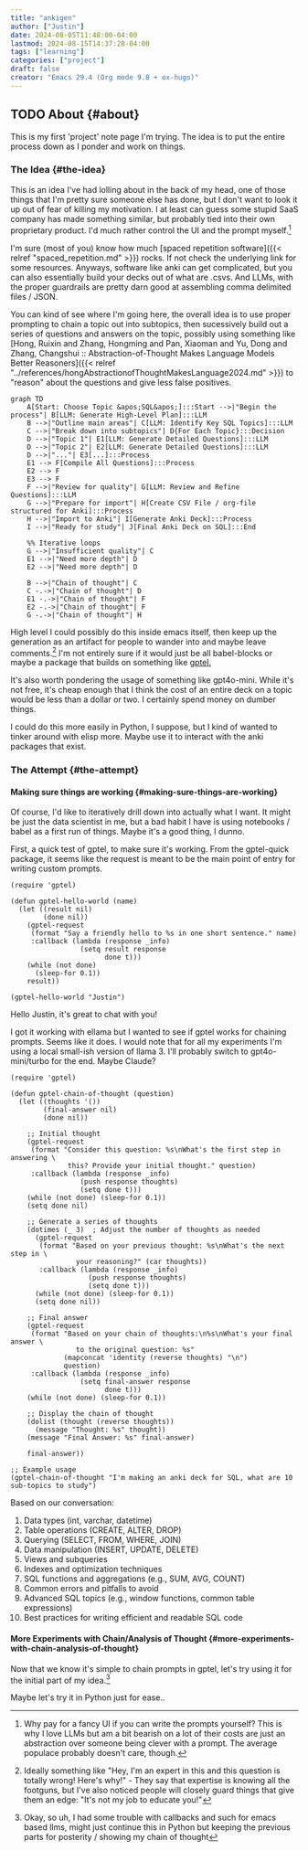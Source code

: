 ```yaml
---
title: "ankigen"
author: ["Justin"]
date: 2024-08-05T11:48:00-04:00
lastmod: 2024-08-15T14:37:28-04:00
tags: ["learning"]
categories: ["project"]
draft: false
creator: "Emacs 29.4 (Org mode 9.8 + ox-hugo)"
---
```


<div class="outline-1 jvc">

## <span class="org-todo todo TODO">TODO</span> About {#about}

This is my first 'project' note page I'm trying. The idea is to put the entire
process down as I ponder and work on things.

<div class="outline-2 jvc">

### The Idea {#the-idea}

This is an idea I've had lolling about in the back of my head, one of those
things that I'm pretty sure someone else has done, but I don't want to look it
up out of fear of killing my motivation. I at least can guess some stupid SaaS
company has made something similar, but probably tied into their own proprietary
product. I'd much rather control the UI and the prompt myself.[^fn:1]

I'm sure (most of you) know how much [spaced repetition software]({{< relref "spaced_repetition.md" >}}) rocks. If not
check the underlying link for some resources. Anyways, software like anki can
get complicated, but you can also essentially build your decks out of what are
.csvs. And LLMs, with the proper guardrails are pretty darn good at assembling comma
delimited files / JSON.

You can kind of see where I'm going here, the overall idea is to use proper
prompting to chain a topic out into subtopics, then sucessively build out a
series of questions and answers on the topic, possibly using something like
[Hong, Ruixin and Zhang, Hongming and Pan, Xiaoman and Yu, Dong and Zhang,
Changshui :: Abstraction-of-Thought Makes Language Models Better Reasoners]({{< relref "../references/hongAbstractionofThoughtMakesLanguage2024.md" >}}) to
"reason" about the questions and give less false positives.

```mermaid { exports="both" results="raw" }
graph TD
    A[Start: Choose Topic &apos;SQL&apos;]:::Start -->|"Begin the process"| B[LLM: Generate High-Level Plan]:::LLM
    B -->|"Outline main areas"| C[LLM: Identify Key SQL Topics]:::LLM
    C -->|"Break down into subtopics"| D{For Each Topic}:::Decision
    D -->|"Topic 1"| E1[LLM: Generate Detailed Questions]:::LLM
    D -->|"Topic 2"| E2[LLM: Generate Detailed Questions]:::LLM
    D -->|"..."| E3[...]:::Process
    E1 --> F[Compile All Questions]:::Process
    E2 --> F
    E3 --> F
    F -->|"Review for quality"| G[LLM: Review and Refine Questions]:::LLM
    G -->|"Prepare for import"| H[Create CSV File / org-file structured for Anki]:::Process
    H -->|"Import to Anki"| I[Generate Anki Deck]:::Process
    I -->|"Ready for study"| J[Final Anki Deck on SQL]:::End

    %% Iterative loops
    G -->|"Insufficient quality"| C
    E1 -->|"Need more depth"| D
    E2 -->|"Need more depth"| D

    B -->|"Chain of thought"| C
    C -.->|"Chain of thought"| D
    E1 -.->|"Chain of thought"| F
    E2 -.->|"Chain of thought"| F
    G -.->|"Chain of thought"| H
```

High level I could possibly do this inside emacs itself, then keep up the
generation as an artifact for people to wander into and maybe leave
comments.[^fn:2] I'm not entirely sure if it would just be all babel-blocks or
maybe a package that builds on something like [gptel.](https://github.com/karthink/gptel/blob/master/gptel-ollama.el)

 It's also worth pondering the usage of something like gpt4o-mini. While it's
not free, it's cheap enough that I think the cost of an entire deck on a topic
would be less than a dollar or two. I certainly spend money on dumber things.

 I could do this more easily in Python, I suppose, but I kind of wanted to
tinker around with elisp more. Maybe use it to interact with the anki packages
that exist.

</div>

<div class="outline-2 jvc">

### The Attempt {#the-attempt}

<div class="outline-3 jvc">

#### Making sure things are working {#making-sure-things-are-working}

Of course, I'd like to iteratively drill down into actually what I want. It
might be just the data scientist in me, but a bad habit I have is using
notebooks / babel as a first run of things. Maybe it's a good thing, I dunno.

First, a quick test of gptel, to make sure it's working. From the gptel-quick
package, it seems like the request is meant to be the main point of entry for
writing custom prompts.

```emacs-lisp
(require 'gptel)

(defun gptel-hello-world (name)
  (let ((result nil)
        (done nil))
    (gptel-request
     (format "Say a friendly hello to %s in one short sentence." name)
     :callback (lambda (response _info)
                 (setq result response
                       done t)))
    (while (not done)
      (sleep-for 0.1))
    result))

(gptel-hello-world "Justin")
```

<div class="results">

Hello Justin, it's great to chat with you!

</div>

I got it working with ellama but I wanted to see if gptel works for chaining
prompts. Seems like it does. I would note that for all my experiments I'm using
a local small-ish version of llama 3. I'll probably switch to gpt4o-mini/turbo
for the end. Maybe Claude?

```emacs-lisp
(require 'gptel)

(defun gptel-chain-of-thought (question)
  (let ((thoughts '())
        (final-answer nil)
        (done nil))

    ;; Initial thought
    (gptel-request
     (format "Consider this question: %s\nWhat's the first step in answering \
              this? Provide your initial thought." question)
     :callback (lambda (response _info)
                 (push response thoughts)
                 (setq done t)))
    (while (not done) (sleep-for 0.1))
    (setq done nil)

    ;; Generate a series of thoughts
    (dotimes (_ 3)  ; Adjust the number of thoughts as needed
      (gptel-request
       (format "Based on your previous thought: %s\nWhat's the next step in \
                your reasoning?" (car thoughts))
       :callback (lambda (response _info)
                   (push response thoughts)
                   (setq done t)))
      (while (not done) (sleep-for 0.1))
      (setq done nil))

    ;; Final answer
    (gptel-request
     (format "Based on your chain of thoughts:\n%s\nWhat's your final answer \
                to the original question: %s"
             (mapconcat 'identity (reverse thoughts) "\n")
             question)
     :callback (lambda (response _info)
                 (setq final-answer response
                       done t)))
    (while (not done) (sleep-for 0.1))

    ;; Display the chain of thought
    (dolist (thought (reverse thoughts))
      (message "Thought: %s" thought))
    (message "Final Answer: %s" final-answer)

    final-answer))

;; Example usage
(gptel-chain-of-thought "I'm making an anki deck for SQL, what are 10 sub-topics to study")
```

<div class="results">

Based on our conversation:

1.  Data types (int, varchar, datetime)
2.  Table operations (CREATE, ALTER, DROP)
3.  Querying (SELECT, FROM, WHERE, JOIN)
4.  Data manipulation (INSERT, UPDATE, DELETE)
5.  Views and subqueries
6.  Indexes and optimization techniques
7.  SQL functions and aggregations (e.g., SUM, AVG, COUNT)
8.  Common errors and pitfalls to avoid
9.  Advanced SQL topics (e.g., window functions, common table expressions)
10. Best practices for writing efficient and readable SQL code

</div>

</div>

<div class="outline-3 jvc">

#### More Experiments with Chain/Analysis of Thought {#more-experiments-with-chain-analysis-of-thought}

Now that we know it's simple to chain prompts in gptel, let's try
using it for the initial part of my idea.[^fn:3]

Maybe let's try it in Python just for ease..

</div>

</div>

</div>

[^fn:1]: Why pay for a fancy UI if you can write the prompts yourself? This is why I
    love LLMs but am a bit bearish on a lot of their costs are just an abstraction
    over someone being clever with a prompt. The average populace probably doesn't
    care, though.
[^fn:2]: Ideally something like "Hey, I'm an expert in this and this question is
    totally wrong! Here's why!" - They say that expertise is knowing all the
    footguns, but I've also noticed people will closely guard things that give them
    an edge: "It's not my job to educate you!"
[^fn:3]: Okay, so uh, I had some trouble with callbacks and such for emacs based llms,
    might just continue this in Python but keeping the previous parts for posterity
    / showing my chain of thought
